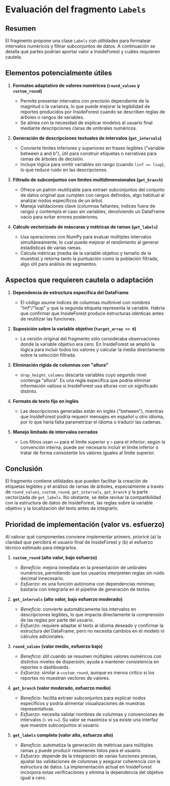 # Evaluación del fragmento `Labels`

## Resumen
El fragmento propone una clase `Labels` con utilidades para formatear intervalos numéricos y filtrar subconjuntos de datos. A continuación se detalla qué partes podrían aportar valor a InsideForest y cuáles requieren cautela.

## Elementos potencialmente útiles

1. **Formateo adaptativo de valores numéricos (`round_values` y `custom_round`)**
   - Permite presentar intervalos con precisión dependiente de la magnitud o la varianza, lo que puede mejorar la legibilidad de reportes producidos por InsideForest cuando se describen reglas de árboles o rangos de variables.
   - Se alinea con la necesidad de explicar modelos al usuario final mediante descripciones claras de umbrales numéricos.

2. **Generación de descripciones textuales de intervalos (`get_intervals`)**
   - Convierte límites inferiores y superiores en frases legibles ("variable between a and b"), útil para construir etiquetas o narrativas para ramas de árboles de decisión.
   - Incluye lógica para omitir variables sin rango (cuando `linf == lsup`), lo que reduce ruido en las descripciones.

3. **Filtrado de subconjuntos con límites multidimensionales (`get_branch`)**
   - Ofrece un patrón reutilizable para extraer subconjuntos del conjunto de datos original que cumplen con rangos definidos, algo habitual al analizar nodos específicos de un árbol.
   - Maneja validaciones clave (columnas faltantes, índices fuera de rango) y contempla el caso sin variables, devolviendo un DataFrame vacío para evitar errores posteriores.

4. **Cálculo vectorizado de máscaras y métricas de ramas (`get_labels`)**
   - Usa operaciones con NumPy para evaluar múltiples intervalos simultáneamente, lo cual puede mejorar el rendimiento al generar estadísticas de varias ramas.
   - Calcula métricas (media de la variable objetivo y tamaño de la muestra) y retorna tanto la puntuación como la población filtrada, algo útil para análisis de segmentos.

## Aspectos que requieren cautela o adaptación

1. **Dependencia de estructura específica del DataFrame**
   - El código asume índices de columnas multinivel con nombres "linf"/"lsup" y que la segunda etiqueta representa la variable. Habría que confirmar que InsideForest produce estructuras idénticas antes de reutilizar las funciones.

2. **Suposición sobre la variable objetivo (`target_array == 0`)**
   - La versión original del fragmento sólo consideraba observaciones donde la variable objetivo era cero. En InsideForest se amplió la lógica para incluir todos los valores y calcular la media directamente sobre la selección filtrada.

3. **Eliminación rígida de columnas con "altura"**
   - `drop_height_columns` descarta variables cuyo segundo nivel contenga "altura". Es una regla específica que podría eliminar información valiosa si InsideForest usa alturas con un significado distinto.

4. **Formato de texto fijo en inglés**
   - Las descripciones generadas están en inglés ("between"), mientras que InsideForest podría requerir mensajes en español u otro idioma, por lo que haría falta parametrizar el idioma o traducir las cadenas.

5. **Manejo limitado de intervalos cerrados**
   - Los filtros usan `<=` para el límite superior y `>` para el inferior; según la convención interna, puede ser necesario incluir el límite inferior o tratar de forma consistente los valores iguales al límite superior.

## Conclusión
El fragmento contiene utilidades que pueden facilitar la creación de etiquetas legibles y el análisis de ramas de árboles, especialmente a través de `round_values`, `custom_round`, `get_intervals`, `get_branch` y la parte vectorizada de `get_labels`. No obstante, se debe revisar la compatibilidad con la estructura de datos de InsideForest, las reglas sobre la variable objetivo y la localización del texto antes de integrarlo.

## Prioridad de implementación (valor vs. esfuerzo)

Al valorar qué componentes conviene implementar primero, prioricé (a) la claridad que percibirá el usuario final de InsideForest y (b) el esfuerzo técnico estimado para integrarlos.

1. **`custom_round` (alto valor, bajo esfuerzo)**
   - *Beneficio*: mejora inmediata en la presentación de umbrales numéricos, permitiendo que los usuarios interpreten reglas sin ruido decimal innecesario.
   - *Esfuerzo*: es una función autónoma con dependencias mínimas; bastaría con integrarla en el pipeline de generación de textos.

2. **`get_intervals` (alto valor, bajo esfuerzo moderado)**
   - *Beneficio*: convierte automáticamente los intervalos en descripciones legibles, lo que impacta directamente la comprensión de las reglas por parte del usuario.
   - *Esfuerzo*: requiere adaptar el texto al idioma deseado y confirmar la estructura del DataFrame, pero no necesita cambios en el modelo ni cálculos adicionales.

3. **`round_values` (valor medio, esfuerzo bajo)**
   - *Beneficio*: útil cuando se resumen múltiples valores numéricos con distintos niveles de dispersión; ayuda a mantener consistencia en reportes o dashboards.
   - *Esfuerzo*: similar a `custom_round`, aunque es menos crítico si los reportes no muestran vectores de valores.

4. **`get_branch` (valor moderado, esfuerzo medio)**
   - *Beneficio*: facilita extraer subconjuntos para explicar nodos específicos y podría alimentar visualizaciones de muestras representativas.
   - *Esfuerzo*: necesita validar nombres de columnas y convenciones de intervalos (`>` vs `>=`). Su valor se maximiza si ya existe una interfaz que muestre subconjuntos al usuario.

5. **`get_labels` completo (valor alto, esfuerzo alto)**
   - *Beneficio*: automatiza la generación de métricas para múltiples ramas y puede producir resúmenes listos para el usuario.
   - *Esfuerzo*: depende de la integración de varias funciones previas, ajustar las validaciones de columnas y asegurar coherencia con la estructura de datos. La implementación actual en InsideForest incorpora estas verificaciones y elimina la dependencia del objetivo igual a cero.

